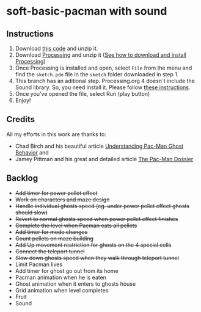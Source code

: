 # soft-basic-pacman with sound

## Instructions

1. Download <a href="https://github.com/lucasdicesaro/soft-basic-pacman/archive/refs/heads/main.zip" target="_blank">this code</a> and unzip it.
2. Download <a href="https://processing.org/download" target="_blank">Processing</a> and unzip it (<a href="https://www.youtube.com/watch?v=cVyy5EUVt4g" target="_blank">See how to download and install Processing</a>)
3. Once Processing is installed and open, select `File` from the menu and find the `sketch.pde` file in the `sketch` folder downloaded in step 1.
4. This branch has an aditional step. Processing.org 4 doesn´t include the Sound library. So, you need install it. Please follow <a href="https://stackoverflow.com/questions/30559754/how-to-install-the-sound-library-for-processing-in-a-simple-way/30560769#30560769" target="_blank">these instructions</a>.
5. Once you've opened the file, select Run (play button)
6. Enjoy!

## Credits

 All my efforts in this work are thanks to:
 - Chad Birch and his beautiful article <a href="https://gameinternals.com/understanding-pac-man-ghost-behavior" target="_blank">Understanding Pac-Man Ghost Behavior</a> and 
 - Jamey Pittman and his great and detailed article <a href="https://www.gamasutra.com/view/feature/3938/the_pacman_dossier.php?print=1" target="_blank">The Pac-Man Dossier</a>
 

## Backlog

- ~~Add timer for power pellet effect~~
- ~~Work on characters and maze design~~
- ~~Handle individual ghosts speed (eg. under power pellet effect ghosts should slow)~~
- ~~Revert to normal ghosts speed when power pellet effect finishes~~
- ~~Complete the level when Pacman eats all pellets~~
- ~~Add timer for mode changes~~
- ~~Count pellets on maze building~~
- ~~Add Up movement restriction for ghosts on the 4 special cells~~
- ~~Connect the teleport tunnel~~
- ~~Slow down ghosts speed when they walk through teleport tunnel~~
- Limit Pacman lives
- Add timer for ghost go out from its home
- Pacman animation when he is eaten
- Ghost animation when it enters to ghosts house
- Grid animation when level completes
- Fruit
- Sound
